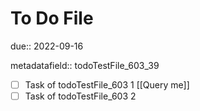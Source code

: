 # To Do File

due:: 2022-09-16

metadatafield:: todoTestFile_603\_39

- [ ] Task of todoTestFile_603 1 [[Query me]]
- [ ] Task of todoTestFile_603 2
